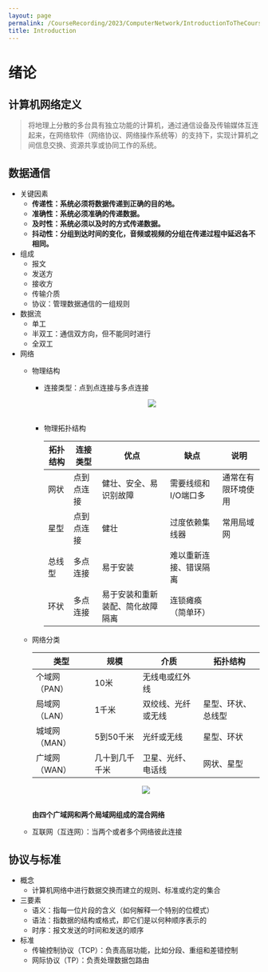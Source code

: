 ```yaml
---
layout: page
permalink: /CourseRecording/2023/ComputerNetwork/IntroductionToTheCourse/Introduction/index.html
title: Introduction
---
```


# 绪论

## 计算机网络定义

> 将地理上分散的多台具有独立功能的计算机，通过通信设备及传输媒体互连起来，在网络软件（网络协议、网络操作系统等）的支持下，实现计算机之间信息交换、资源共享或协同工作的系统。
> 

## 数据通信

- 关键因素
    - **传递性：系统必须将数据传递到正确的目的地。**
    - **准确性：系统必须准确的传递数据。**
    - **及时性：系统必须以及时的方式传递数据。**
    - **抖动性：分组到达时间的变化，音频或视频的分组在传递过程中延迟各不相同。**
- 组成
    - 报文
    - 发送方
    - 接收方
    - 传输介质
    - 协议：管理数据通信的一组规则
- 数据流
    - 单工
    - 半双工：通信双方向，但不能同时进行
    - 全双工
- 网络
    - 物理结构
        - 连接类型：点到点连接与多点连接
            
            <div style="display: flex; justify-content: center;">
                <img src="https://cryoushiwo.oss-cn-hangzhou.aliyuncs.com/images/202409071425783.png" style="max-width: 80%; height: auto;">
            </div><br>
            
        - 物理拓扑结构
            
            
            | 拓扑结构 | 连接类型 | 优点 | 缺点 | 说明 |
            | --- | --- | --- | --- | --- |
            | 网状 | 点到点连接 | 健壮、安全、易识别故障 | 需要线缆和I/O端口多 | 通常在有限环境使用 |
            | 星型 | 点到点连接 | 健壮 | 过度依赖集线器 | 常用局域网 |
            | 总线型 | 多点连接 | 易于安装 | 难以重新连接、错误隔离 |  |
            | 环状 | 多点连接 | 易于安装和重新装配、简化故障隔离 | 连锁瘫痪（简单环） |  |
    - 网络分类
        
        
        | 类型 | 规模 | 介质 | 拓扑结构 |
        | --- | --- | --- | --- |
        | 个域网（PAN） | 10米 | 无线电或红外线 |  |
        | 局域网（LAN） | 1千米 | 双绞线、光纤或无线 | 星型、环状、总线型 |
        | 城域网（MAN） | 5到50千米 | 光纤或无线 | 星型、环状 |
        | 广域网（WAN） | 几十到几千千米 | 卫星、光纤、电话线 | 网状、星型 |
        
        <div style="display: flex; justify-content: center;">
            <img src="https://cryoushiwo.oss-cn-hangzhou.aliyuncs.com/images/202409071425728.png" style="max-width: 80%; height: auto;">
        </div><br>

        **由四个广域网和两个局域网组成的混合网络**
        
    - 互联网（互连网）：当两个或者多个网络彼此连接

## 协议与标准

- 概念
    - 计算机网络中进行数据交换而建立的规则、标准或约定的集合
- 三要素
    - 语义：指每一位片段的含义（如何解释一个特别的位模式）
    - 语法：指数据的结构或格式，即它们是以何种顺序表示的
    - 时序：报文发送的时间和发送的顺序
- 标准
    - 传输控制协议（TCP）：负责高层功能，比如分段、重组和差错控制
    - 网际协议（TP）：负责处理数据包路由